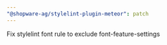 ```yaml
---
"@shopware-ag/stylelint-plugin-meteor": patch
---
```


Fix stylelint font rule to exclude font-feature-settings
